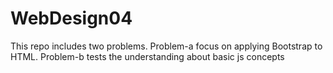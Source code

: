 # WebDesign04
This repo includes two problems. Problem-a focus on applying Bootstrap to HTML. Problem-b tests the understanding about basic js concepts
